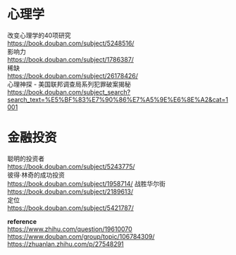 
# 心理学
改变心理学的40项研究  
<https://book.douban.com/subject/5248516/>  
影响力  
<https://book.douban.com/subject/1786387/>  
稀缺  
<https://book.douban.com/subject/26178426/>  
心理神探 - 美国联邦调查局系列犯罪破案揭秘  
<https://book.douban.com/subject_search?search_text=%E5%BF%83%E7%90%86%E7%A5%9E%E6%8E%A2&cat=1001>  

# 金融投资
聪明的投资者  
<https://book.douban.com/subject/5243775/>  
彼得·林奇的成功投资  
<https://book.douban.com/subject/1958714/>
战胜华尔街  
<https://book.douban.com/subject/2189613/>  
定位  
<https://book.douban.com/subject/5421787/>  

**reference**  
<https://www.zhihu.com/question/19610070>  
<https://www.douban.com/group/topic/106784309/>  
<https://zhuanlan.zhihu.com/p/27548291>  
